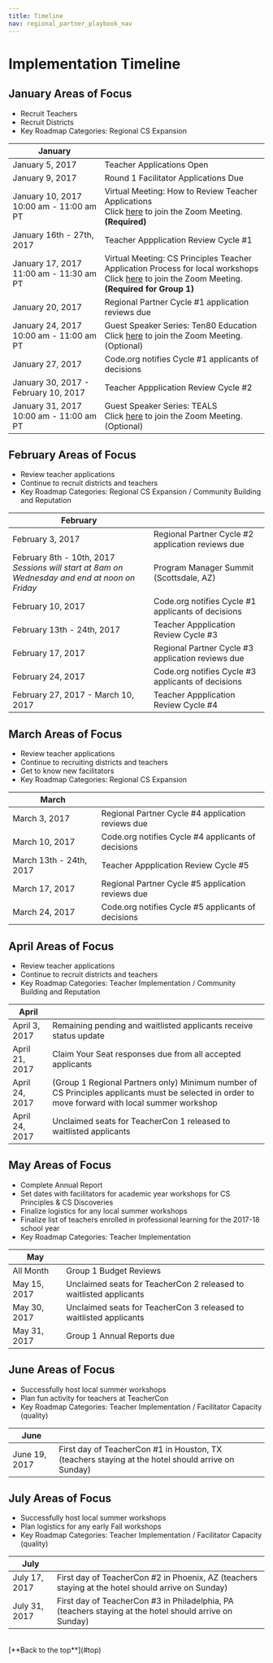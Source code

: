```yaml
---
title: Timeline
nav: regional_partner_playbook_nav
---
```

<style>
table {width: 100%;}
</style>	

<a id="top"></a>

# Implementation Timeline



## January Areas of Focus

- Recruit Teachers<br/> 
- Recruit Districts<br/>
- Key Roadmap Categories: Regional CS Expansion<br/>

| **January** ||
|-----------------|--------------------------------------------------|
| January 5, 2017 | Teacher Applications Open |
| January 9, 2017 | Round 1 Facilitator Applications Due |
| January 10, 2017<br/> 10:00 am - 11:00 am PT<br/> | Virtual Meeting: How to Review Teacher Applications<br/> Click [here](https://code.zoom.us/j/190845819) to join the Zoom Meeting. **(Required)** |
| January 16th - 27th, 2017 | Teacher Appplication Review Cycle #1 |
| January 17, 2017<br/> 11:00 am - 11:30 am PT<br/> | Virtual Meeting: CS Principles Teacher Application Process for local workshops<br/> Click [here](https://code.zoom.us/j/129950468) to join the Zoom Meeting. **(Required for Group 1)** |
| January 20, 2017 | Regional Partner Cycle #1 application reviews due |
| January 24, 2017<br/> 10:00 am - 11:00 am PT<br/> | Guest Speaker Series: Ten80 Education<br/> Click [here](https://code.zoom.us/j/776875785) to join the Zoom Meeting. (Optional) |
| January 27, 2017 | Code.org notifies Cycle #1 applicants of decisions |
| January 30, 2017 - February 10, 2017 | Teacher Appplication Review Cycle #2 |
| January 31, 2017<br/> 10:00 am - 11:00 am PT<br/> | Guest Speaker Series: TEALS<br/> Click [here](https://code.zoom.us/j/182454845) to join the Zoom Meeting. (Optional) |


## February Areas of Focus

- Review teacher applications<br/>
- Continue to recruit districts and teachers<br/> 
- Key Roadmap Categories: Regional CS Expansion / Community Building and Reputation<br/>

| **February** ||
|-----------------|--------------------------------------------------|
| February 3, 2017 | Regional Partner Cycle #2 application reviews due |
| February 8th - 10th, 2017 <br/> *Sessions will start at 8am on Wednesday and end at noon on Friday*| Program Manager Summit (Scottsdale, AZ) |
| February 10, 2017 | Code.org notifies Cycle #1 applicants of decisions |
| February 13th - 24th, 2017 | Teacher Appplication Review Cycle #3 |
| February 17, 2017 | Regional Partner Cycle #3 application reviews due |
| February 24, 2017 | Code.org notifies Cycle #3 applicants of decisions |
| February 27, 2017 - March 10, 2017 | Teacher Appplication Review Cycle #4 |



## March Areas of Focus

- Review teacher applications<br/>
- Continue to recruiting districts and teachers<br/> 
- Get to know new facilitators<br/>
- Key Roadmap Categories: Regional CS Expansion<br/>

| **March** ||
|-----------------|--------------------------------------------------|
| March 3, 2017 | Regional Partner Cycle #4 application reviews due |
| March 10, 2017 | Code.org notifies Cycle #4 applicants of decisions |
| March 13th - 24th, 2017 | Teacher Appplication Review Cycle #5 |
| March 17, 2017 | Regional Partner Cycle #5 application reviews due |
| March 24, 2017 | Code.org notifies Cycle #5 applicants of decisions |

## April Areas of Focus

- Review teacher applications<br/>
- Continue to recruit districts and teachers<br/>
- Key Roadmap Categories: Teacher Implementation / Community Building and Reputation<br/>

| **April** ||
|-----------------------|----------------------------------------|
| April 3, 2017 | Remaining pending and waitlisted applicants receive status update|
| April 21, 2017 | Claim Your Seat responses due from all accepted applicants |
| April 24, 2017 | (Group 1 Regional Partners only) Minimum number of CS Principles applicants must be selected in order to move forward with local summer workshop |
| April 24, 2017 | Unclaimed seats for TeacherCon 1 released to waitlisted applicants |

## May Areas of Focus

- Complete Annual Report
- Set dates with facilitators for academic year workshops for CS Principles & CS Discoveries
- Finalize logistics for any local summer workshops<br/>
- Finalize list of teachers enrolled in professional learning for the 2017-18 school year<br/>
- Key Roadmap Categories: Teacher Implementation

| **May** ||
|-----------------|--------------------------------------------------|
| All Month | Group 1 Budget Reviews |
| May 15, 2017 | Unclaimed seats for TeacherCon 2 released to waitlisted applicants |
| May 30, 2017 | Unclaimed seats for TeacherCon 3 released to waitlisted applicants |
| May 31, 2017 | Group 1 Annual Reports due |

## June Areas of Focus

- Successfully host local summer workshops<br/>
- Plan fun activity for teachers at TeacherCon<br/>
- Key Roadmap Categories: Teacher Implementation / Facilitator Capacity (quality)

| **June** ||
|-----------------|--------------------------------------------------|
| June 19, 2017 | First day of TeacherCon #1 in Houston, TX (teachers staying at the hotel should arrive on Sunday)|

## July Areas of Focus

- Successfully host local summer workshops<br/>
- Plan logistics for any early Fall workshops<br/>
- Key Roadmap Categories: Teacher Implementation / Facilitator Capacity (quality)

| **July** ||
|-----------------|--------------------------------------------------|
| July 17, 2017 | First day of TeacherCon #2 in Phoenix, AZ (teachers staying at the hotel should arrive on Sunday)|
| July 31, 2017 | First day of TeacherCon #3 in Philadelphia, PA (teachers staying at the hotel should arrive on Sunday)|

<br/>
[**Back to the top**](#top)
<br/>
